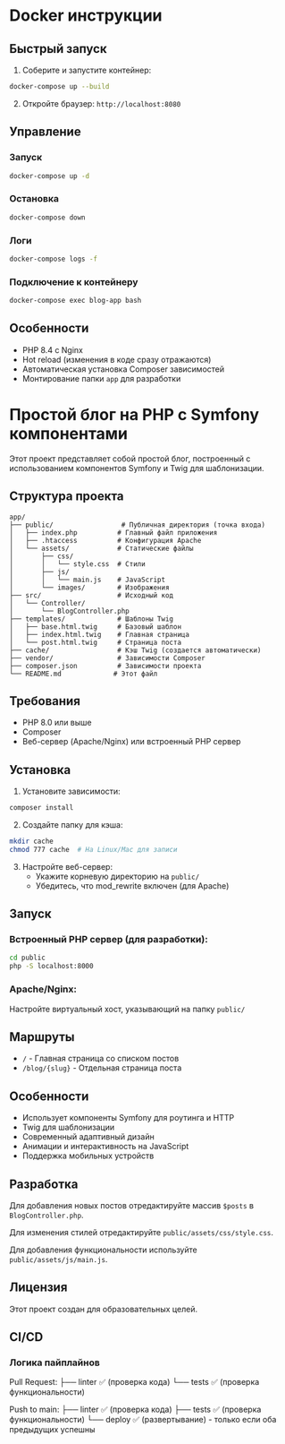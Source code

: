 # Docker инструкции

## Быстрый запуск

1. Соберите и запустите контейнер:
```bash
docker-compose up --build
```

2. Откройте браузер: `http://localhost:8080`

## Управление

### Запуск
```bash
docker-compose up -d
```

### Остановка
```bash
docker-compose down
```

### Логи
```bash
docker-compose logs -f
```

### Подключение к контейнеру
```bash
docker-compose exec blog-app bash
```

## Особенности

- PHP 8.4 с Nginx
- Hot reload (изменения в коде сразу отражаются)
- Автоматическая установка Composer зависимостей
- Монтирование папки `app` для разработки 

# Простой блог на PHP с Symfony компонентами

Этот проект представляет собой простой блог, построенный с использованием компонентов Symfony и Twig для шаблонизации.

## Структура проекта

```
app/
├── public/                 # Публичная директория (точка входа)
│   ├── index.php          # Главный файл приложения
│   ├── .htaccess          # Конфигурация Apache
│   └── assets/            # Статические файлы
│       ├── css/
│       │   └── style.css  # Стили
│       ├── js/
│       │   └── main.js    # JavaScript
│       └── images/        # Изображения
├── src/                   # Исходный код
│   └── Controller/
│       └── BlogController.php
├── templates/             # Шаблоны Twig
│   ├── base.html.twig     # Базовый шаблон
│   ├── index.html.twig    # Главная страница
│   └── post.html.twig     # Страница поста
├── cache/                 # Кэш Twig (создается автоматически)
├── vendor/                # Зависимости Composer
├── composer.json          # Зависимости проекта
└── README.md             # Этот файл
```

## Требования

- PHP 8.0 или выше
- Composer
- Веб-сервер (Apache/Nginx) или встроенный PHP сервер

## Установка

1. Установите зависимости:
```bash
composer install
```

2. Создайте папку для кэша:
```bash
mkdir cache
chmod 777 cache  # На Linux/Mac для записи
```

3. Настройте веб-сервер:
   - Укажите корневую директорию на `public/`
   - Убедитесь, что mod_rewrite включен (для Apache)

## Запуск

### Встроенный PHP сервер (для разработки):
```bash
cd public
php -S localhost:8000
```

### Apache/Nginx:
Настройте виртуальный хост, указывающий на папку `public/`

## Маршруты

- `/` - Главная страница со списком постов
- `/blog/{slug}` - Отдельная страница поста

## Особенности

- Использует компоненты Symfony для роутинга и HTTP
- Twig для шаблонизации
- Современный адаптивный дизайн
- Анимации и интерактивность на JavaScript
- Поддержка мобильных устройств

## Разработка

Для добавления новых постов отредактируйте массив `$posts` в `BlogController.php`.

Для изменения стилей отредактируйте `public/assets/css/style.css`.

Для добавления функциональности используйте `public/assets/js/main.js`.

## Лицензия

Этот проект создан для образовательных целей. 

## CI/CD

### Логика пайплайнов

Pull Request:
├── linter ✅ (проверка кода)
└── tests ✅ (проверка функциональности)

Push to main:
├── linter ✅ (проверка кода)
├── tests ✅ (проверка функциональности)
└── deploy ✅ (развертывание) - только если оба предыдущих успешны